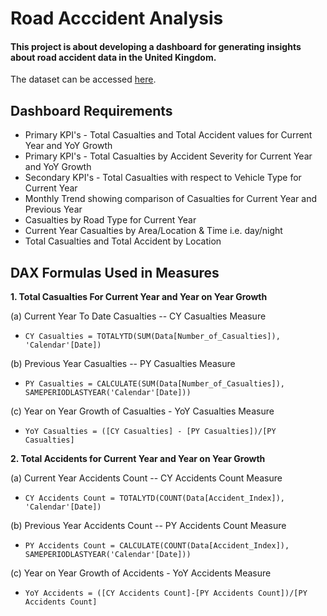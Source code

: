 # Road Acccident Analysis
#### This project is about developing a dashboard for generating insights about road accident data in the United Kingdom.
The dataset can be accessed [here](https://drive.google.com/file/d/14r7gIbStQMIdhJKL8DN7vfF4jNEirT1m/view).

## Dashboard Requirements
* Primary KPI's - Total Casualties and Total Accident values for Current Year and YoY Growth
* Primary KPI's - Total Casualties by Accident Severity for Current Year and YoY Growth
* Secondary KPI's - Total Casualties with respect to Vehicle Type for Current Year
* Monthly Trend showing comparison of Casualties for Current Year and Previous Year
* Casualties by Road Type for Current Year
* Current Year Casualties by Area/Location & Time i.e. day/night
* Total Casualties and Total Accident by Location

## DAX Formulas Used in Measures

**1. Total Casualties For Current Year and Year on Year Growth**

(a) Current Year To Date Casualties -- CY Casualties Measure
* `CY Casualties = TOTALYTD(SUM(Data[Number_of_Casualties]), 'Calendar'[Date])`

(b) Previous Year Casualties -- PY Casualties Measure
* `PY Casualties = CALCULATE(SUM(Data[Number_of_Casualties]), SAMEPERIODLASTYEAR('Calendar'[Date]))`

(c) Year on Year Growth of Casualties - YoY Casualties Measure
* `YoY Casualties = ([CY Casualties] - [PY Casualties])/[PY Casualties]`

**2. Total Accidents for Current Year and Year on Year Growth**

(a) Current Year Accidents Count -- CY Accidents Count Measure
*  `CY Accidents Count = TOTALYTD(COUNT(Data[Accident_Index]), 'Calendar'[Date])`

(b) Previous Year Accidents Count -- PY Accidents Count Measure
* `PY Accidents Count = CALCULATE(COUNT(Data[Accident_Index]), SAMEPERIODLASTYEAR('Calendar'[Date]))`

(c) Year on Year Growth of Accidents - YoY Accidents Measure
* `YoY Accidents = ([CY Accidents Count]-[PY Accidents Count])/[PY Accidents Count]`





  
